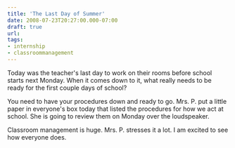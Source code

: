 ```yaml
---
title: 'The Last Day of Summer'
date: 2008-07-23T20:27:00.000-07:00
draft: true
url: 
tags: 
- internship
- classroommanagement
---
```


Today was the teacher's last day to work on their rooms before school starts next Monday. When it comes down to it, what really needs to be ready for the first couple days of school?  
  
You need to have your procedures down and ready to go. Mrs. P. put a little paper in everyone's box today that listed the procedures for how we act at school. She is going to review them on Monday over the loudspeaker.  
  
Classroom management is huge. Mrs. P. stresses it a lot. I am excited to see how everyone does.